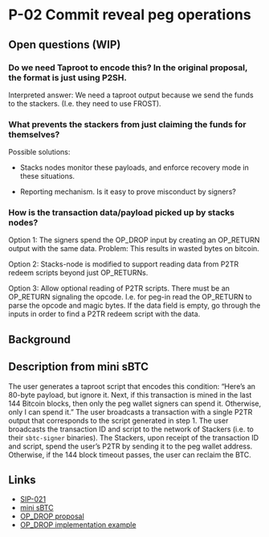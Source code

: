 # P-02 Commit reveal peg operations

## Open questions (WIP)

### Do we need Taproot to encode this? In the original proposal, the format is just using P2SH.

Interpreted answer: We need a taproot output because we send the funds to the stackers. (I.e. they need to use FROST).

### What prevents the stackers from just claiming the funds for themselves?

Possible solutions:
- Stacks nodes monitor these payloads, and enforce recovery mode in these situations.

- Reporting mechanism. Is it easy to prove misconduct by signers?

### How is the transaction data/payload picked up by stacks nodes?

Option 1: The signers spend the OP_DROP input by creating an OP_RETURN output with the same data. Problem: This results in wasted bytes on bitcoin.

Option 2: Stacks-node is modified to support reading data from P2TR redeem scripts beyond just OP_RETURNs.

Option 3: Allow optional reading of P2TR scripts. There must be an OP_RETURN signaling the opcode. I.e. for peg-in read the OP_RETURN to parse the opcode and magic bytes.
If the data field is empty, go through the inputs in order to find a P2TR redeem script with the data.

## Background

## Description from mini sBTC
The user generates a taproot script that encodes this condition:  “Here’s an 80-byte payload, but ignore it.  Next, if this transaction is mined in the last 144 Bitcoin blocks, then only the peg wallet signers can spend it.  Otherwise, only I can spend it.”
The user broadcasts a transaction with a single P2TR output that corresponds to the script generated in step 1.
The user broadcasts the transaction ID and script to the network of Stackers (i.e. to their `sbtc-signer` binaries).
The Stackers, upon receipt of the transaction ID and script, spend the user’s P2TR by sending it to the peg wallet address.  Otherwise, if the 144 block timeout passes, the user can reclaim the BTC.

## Links

- [SIP-021](https://github.com/stacksgov/sips/blob/56b73eada5ef1b72376f4a230949297b3edcc562/sips/sip-021/sip-021-trustless-two-way-peg-for-bitcoin.md)
- [mini sBTC](https://docs.google.com/document/d/1R33gZupJg0KsY-vRZYbVFwTHRmq2BCIvyPIVeY0JyGM/)
- [OP_DROP proposal](https://docs.google.com/document/d/1EnYEk6gA2w6VfRpT8CcK8mghZRMUEjn2OhHwzdK_9x0)
- [OP_DROP implementation example](https://github.com/FriendsFerdinand/op_drop_example)
